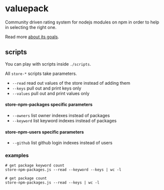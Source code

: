 # valuepack

Community driven rating system for nodejs modules on npm in order to help in selecting the right one.

Read more [about its goals](https://github.com/thlorenz/valuepack/blob/master/goals.md).


## scripts

You can play with scripts inside `./scripts`.

All `store-*` scripts take parameters. 

- `--read` read out values of the store instead of adding them
- `--keys` pull out and print keys only
- `--values` pull out and print values only

#### store-npm-packages specific parameters

- `--owners` list owner indexes instead of packages
- `--keyword` list keyword indexes instead of packages

#### store-npm-users specific parameters

- `--github` list github login indexes instead of users

### examples

    # get package keyword count
    store-npm-packages.js --read --keyword --keys | wc -l

    # get package count
    store-npm-packages.js --read --keys | wc -l

